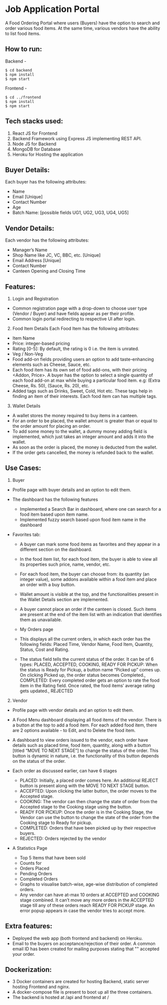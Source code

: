 # Job Application Portal

A Food Ordering Portal where users (Buyers) have the option to search and order various food items. At the same time, various vendors have the ability to list food items.

## How to run:

Backend -
```shell
$ cd backend
$ npm install
$ npm start
```
Frontend - 
```shell
$ cd ../frontend
$ npm install
$ npm start
```

## Tech stacks used:
1. React JS for Frontend
2. Backend Framework using Express JS implementing REST API.
3. Node JS for Backend
4. MongoDB for Database
5. Heroku for Hosting the application

## Buyer Details:
Each buyer has the following attributes:
- Name
- Email [Unique]
- Contact Number
- Age
- Batch Name: [possible fields UG1, UG2, UG3, UG4, UG5]

## Vendor Details:
Each vendor has the following attributes:
- Manager’s Name
- Shop Name like JC, VC, BBC, etc. [Unique]
- Email Address [Unique]
- Contact Number
- Canteen Opening and Closing Time

## Features:
1. Login and Registration 
  - Common registration page with a drop-down to choose user type (Vendor / Buyer) and have fields appear as per their profile. 
  - Common login portal redirecting to respective UI after login. 

2. Food Item Details
Each Food Item has the following attributes:
  - Item Name
  - Price: integer-based pricing
  - Rating [0-5]: By default, the rating is 0 i.e. the item is unrated.
  - Veg / Non-Veg
  - Food add-on fields providing users an option to add taste-enhancing elements such as Cheese, Sauce, etc.
  - Each food item has its own set of food add-ons, with their pricing <Addon, Price>. A buyer has the option to select a single quantity of each food add-on at max while buying a particular food item. e.g: (Extra Cheese, Rs. 50), (Sauce, Rs. 20), etc.
  - Added tags such as Drinks, Sweet, Cold, Hot etc. These tags help in finding an item of their interests. Each food item can has multiple tags.

3. Wallet Details
- A wallet stores the money required to buy items in a canteen.
- For an order to be placed, the wallet amount is greater than or equal to the order amount for placing an order.
- To add some money to the wallet, a dummy money adding field is implemented, which just takes an integer amount and adds it into the wallet.
- As soon as the order is placed, the money is deducted from the wallet.
- If the order gets cancelled, the money is refunded back to the wallet. 

## Use Cases:
1. Buyer
  - Profile page with buyer details and an option to edit them. 
  
  - The dashboard has the following features
    - Implemented a Search Bar in dashboard, where one can search for a food item based upon item name.
    - Implemented fuzzy search based upon food item name in the dashboard
    
  - Favorites tab: 
    - A buyer can mark some food items as favorites and they appear in a different section on the dashboard. 
    - In the food item list, for each food item, the buyer is able to view all its properties such price, name, vendor, etc.
    - For each food item, the buyer can choose from: its quantity (an integer value), some addons available within a food item and place an order with a buy button. 
    - Wallet amount is visible at the top, and the functionalities present in the Wallet Details section are implemented.
    - A buyer cannot place an order if the canteen is closed. Such items are present at the end of the item list with an indication that identifies them as unavailable. 
    
    - My Orders page 
    - This displays all the current orders, in which each order has the following fields: Placed Time, Vendor Name, Food Item, Quantity, Status, Cost and Rating.
    - The status field tells the current status of the order. It can be of 6 types: PLACED, ACCEPTED, COOKING, READY FOR PICKUP: When the status is Ready for Pickup, a button name “Picked up” comes up. On clicking Picked up, the order status becomes Completed., COMPLETED: Every completed order gets an option to rate the food item in the Rating field. Once rated, the food items’ average rating gets updated., REJECTED
 

2. Vendor
- Profile page with vendor details and an option to edit them. 

- A Food Menu dashboard displaying all food items of the vendor. There is a button at the top to add a food item. For each added food item, there are 2 options available - to Edit, and to Delete the food item. 

- A dashboard to view orders issued to the vendor, each order have details such as placed time, food item, quantity, along with a button [titled “MOVE TO NEXT STAGE”] to change the status of the order. This button is dynamic in nature, i.e. the functionality of this button depends on the status of the order.

- Each order as discussed earlier, can have 6 stages 
  - PLACED: Initially, a placed order comes here. An additional REJECT button is present along with the MOVE TO NEXT STAGE button.
  - ACCEPTED: Upon clicking the latter button, the order moves to the Accepted stage.
  - COOKING: The vendor can then change the state of order from the Accepted stage to the Cooking stage using the button.
  - READY FOR PICKUP: Once the order is in the Cooking Stage, the Vendor can use the button to change the state of the order from the Cooking stage to Ready for pickup.
  - COMPLETED: Orders that have been picked up by their respective buyers.
  - REJECTED: Orders rejected by the vendor

- A Statistics Page 
  - Top 5 Items that have been sold
  - Counts for
  - Orders Placed
  - Pending Orders
  - Completed Orders
  - Graphs to visualise batch-wise, age-wise distribution of completed orders.
  - Any vendor can have at-max 10 orders at ACCEPTED and COOKING stage combined. It can’t move any more orders in the ACCEPTED stage till any of these orders reach READY FOR PICKUP stage. An error popup appears in case the vendor tries to accept more. 

## Extra features:
- Deployed the web app (both frontend and backend) on Heroku.
- Email to the buyers on acceptance/rejection of their order. A common email ID has been created for mailing purposes stating that "<vendor-name>" accepted your order. 
 
## Dockerization:
- 3 Docker containers are created for hosting Backend, static server hosting Frontend and nginx.
- A docker-compose file is present to boot up all the three containers.
- The backend is hosted at /api and frontend at / 
